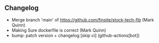 ## Changelog

- Merge branch 'main' of https://github.com/finsite/stock-tech-fib (Mark Quinn)
- Making Sure dockerfile is correct (Mark Quinn)
- bump: patch version + changelog [skip ci] (github-actions[bot])